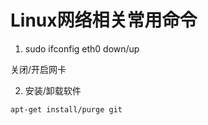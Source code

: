 Linux网络相关常用命令
====================


1. sudo ifconfig eth0 down/up  

关闭/开启网卡

2. 安装/卸载软件  

```apt-get install/purge git```

